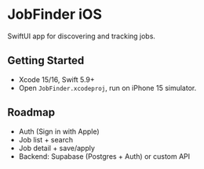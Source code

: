 # JobFinder iOS
SwiftUI app for discovering and tracking jobs.

## Getting Started
- Xcode 15/16, Swift 5.9+
- Open `JobFinder.xcodeproj`, run on iPhone 15 simulator.

## Roadmap
- Auth (Sign in with Apple)
- Job list + search
- Job detail + save/apply
- Backend: Supabase (Postgres + Auth) or custom API

